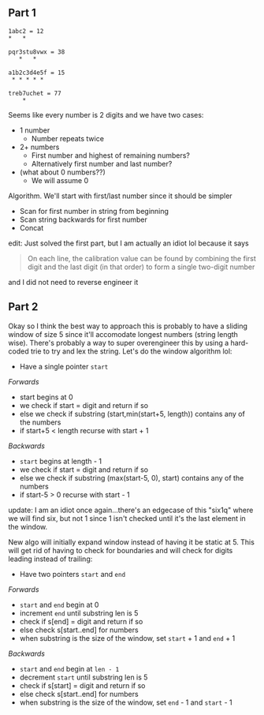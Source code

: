 ## Part 1

```
1abc2 = 12
*   *

pqr3stu8vwx = 38
   *   *

a1b2c3d4e5f = 15
 * * * * *

treb7uchet = 77
    *
```

Seems like every number is 2 digits and we have two cases:

- 1 number
  - Number repeats twice
- 2+ numbers
  - First number and highest of remaining numbers?
  - Alternatively first number and last number?
- (what about 0 numbers??)
  - We will assume 0

Algorithm. We'll start with first/last number since it should be simpler

- Scan for first number in string from beginning
- Scan string backwards for first number
- Concat

edit: Just solved the first part, but I am actually an idiot lol because it says

> On each line, the calibration value can be found by combining the first digit
> and the last digit (in that order) to form a single two-digit number

and I did not need to reverse engineer it

## Part 2

Okay so I think the best way to approach this is probably to have a sliding
window of size 5 since it'll accomodate longest numbers (string length wise).
There's probably a way to super overengineer this by using a hard-coded trie to
try and lex the string. Let's do the window algorithm lol:

- Have a single pointer `start`

_Forwards_

- start begins at 0
- we check if start = digit and return if so
- else we check if substring (start,min(start+5, length)) contains any of the
  numbers
- if start+5 < length recurse with start + 1

_Backwards_

- `start` begins at length - 1
- we check if start = digit and return if so
- else we check if substring (max(start-5, 0), start) contains any of the
  numbers
- if start-5 > 0 recurse with start - 1

update: I am an idiot once again...there's an edgecase of this "six1q" where we
will find six, but not 1 since 1 isn't checked until it's the last element in
the window.

New algo will initially expand window instead of having it be static at 5. This
will get rid of having to check for boundaries and will check for digits leading
instead of trailing:

- Have two pointers `start` and `end`

_Forwards_

- `start` and `end` begin at 0
- increment `end` until substring len is 5
- check if s[end] = digit and return if so
- else check s[start..end] for numbers
- when substring is the size of the window, set `start` + 1 and `end` + 1

_Backwards_

- `start` and `end` begin at `len - 1`
- decrement `start` until substring len is 5
- check if s[start] = digit and return if so
- else check s[start..end] for numbers
- when substring is the size of the window, set `end` - 1 and `start` - 1
